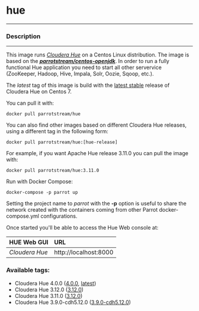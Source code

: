 # **hue**
___

### Description
___

This image runs [*Cloudera Hue*](https://github.com/cloudera/hue) on a Centos Linux distribution. The image is based on the [***parrotstream/centos-openjdk***](https://hub.docker.com/r/parrotstream/centos-openjdk). In order to run a fully functional Hue application you need to start all other servervice (ZooKeeper, Hadoop, Hive, Impala, Solr, Oozie, Sqoop, etc.).

The *latest* tag of this image is build with the [latest stable](http://gethue.com/category/release/) release of Cloudera Hue on Centos 7.

You can pull it with:

    docker pull parrotstream/hue


You can also find other images based on different Cloudera Hue releases, using a different tag in the following form:

    docker pull parrotstream/hue:[hue-release]


For example, if you want Apache Hue release 3.11.0 you can pull the image with:

    docker pull parrotstream/hue:3.11.0


Run with Docker Compose:

    docker-compose -p parrot up


Setting the project name to *parrot* with the **-p** option is useful to share the network created with the containers coming from other Parrot docker-compose.yml configurations.

Once started you'll be able to access the Hue Web console at:

| **HUE Web GUI**           |**URL**                            |
|:--------------------------|:----------------------------------|
| *Cloudera Hue*            | http://localhost:8000            |


### Available tags:

- Cloudera Hue 4.0.0 ([4.0.0](https://github.com/parrot-stream/docker-hue/blob/4.0.0/Dockerfile), [latest](https://github.com/parrot-stream/docker-hue/blob/latest/Dockerfile))
- Cloudera Hue 3.12.0 ([3.12.0](https://github.com/parrot-stream/docker-hue/blob/3.12.0/Dockerfile))
- Cloudera Hue 3.11.0 ([3.12.0](https://github.com/parrot-stream/docker-hue/blob/3.11.0/Dockerfile))
- Cloudera Hue 3.9.0-cdh5.12.0 ([3.9.0-cdh5.12.0](https://github.com/parrot-stream/docker-hue/blob/3.9.0-cdh5.12.0/Dockerfile))

